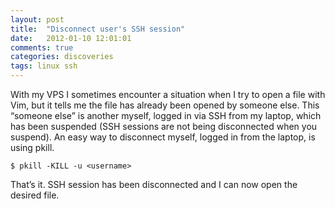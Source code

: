 ```yaml
---
layout: post
title:  "Disconnect user's SSH session"
date:   2012-01-10 12:01:01
comments: true
categories: discoveries
tags: linux ssh
---
```



With my VPS I sometimes encounter a situation when I try to open a file with Vim, but it tells me the file has already been opened by someone else. This “someone else” is another myself, logged in via SSH from my laptop, which has been suspended (SSH sessions are not being disconnected when you suspend). An easy way to disconnect myself, logged in from the laptop, is using pkill.

```
$ pkill -KILL -u <username>
```

That’s it. SSH session has been disconnected and I can now open the desired file.
